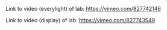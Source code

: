 Link to video (everylight) of lab: https://vimeo.com/827742146

Link to video (display) of lab: https://vimeo.com/827743549
